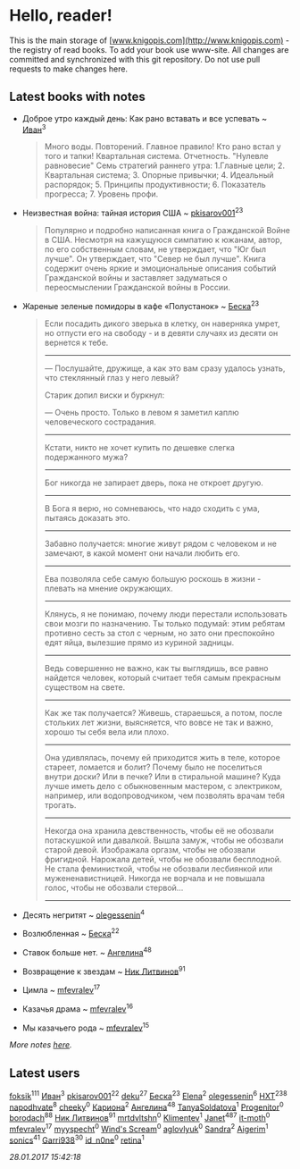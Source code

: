 # Hello, reader!
This is the main storage of [www.knigopis.com](http://www.knigopis.com) - the registry of read books.
To add your book use www-site. All changes are committed and synchronized with this git repository.
Do not use pull requests to make changes here.


## Latest books with notes
* Доброе утро каждый день: Как рано вставать и все успевать ~ [Иван](users/111/111223381196748176136-google)<sup>3</sup>
    > Много воды. Повторений. Главное правило! Кто рано встал у того и тапки! Квартальная система. Отчетность. "Нулевле равновесие" Семь стратегий раннего утра: 1.Главные цели; 2. Квартальная система; 3. Опорные привычки; 4. Идеальный распорядок; 5. Принципы продуктивности; 6. Показатель прогресса; 7. Уровень профи.

* Неизвестная война: тайная история США ~ [pkisarov001](users/311/311057796-yandex)<sup>23</sup>
    > Популярно и подробно написанная книга о Гражданской Войне в США. Несмотря на кажущуюся симпатию к южанам, автор, по его собственным словам, не утверждает, что "Юг был лучше". Он утверждает, что "Север не был лучше". Книга содержит очень яркие и эмоциональные описания событий Гражданской войны и заставляет задуматься о переосмыслении Гражданской войны в России.

* Жареные зеленые помидоры в кафе «Полустанок» ~ [Беска](users/157/1577468-vkontakte)<sup>23</sup>
    > Если посадить дикого зверька в клетку, он наверняка умрет, но отпусти его на свободу - и в девяти случаях из десяти он вернется к тебе.
    > ****
    > 
    > 
    > — Послушайте, дружище, а как это вам сразу удалось узнать, что стеклянный глаз у него левый?
    > 
    > Старик допил виски и буркнул:
    > 
    > — Очень просто. Только в левом я заметил каплю человеческого сострадания.
    > ****
    > Кстати, никто не хочет купить по дешевке слегка подержанного мужа?
    > ***
    > Бог никогда не запирает дверь, пока не откроет другую.
    > ***
    > В Бога я верю, но сомневаюсь, что надо сходить с ума, пытаясь доказать это.
    > ***
    > Забавно получается: многие живут рядом с человеком и не замечают, в какой момент они начали любить его.
    > ****
    > Ева позволяла себе самую большую роскошь в жизни - плевать на мнение окружающих.
    > ***
    > Клянусь, я не понимаю, почему люди перестали использовать свои мозги по назначению. Ты только подумай: этим ребятам противно сесть за стол с черным, но зато они преспокойно едят яйца, вылезшие прямо из куриной задницы.
    > ***
    > Ведь совершенно не важно, как ты выглядишь, все равно найдется человек, который считает тебя самым прекрасным существом на свете.
    > ***
    > Как же так получается? Живешь, стараешься, а потом, после стольких лет жизни, выясняется, что вовсе не так и важно, хорошо ты себя вела или плохо.
    > ****
    > Она удивлялась, почему ей приходится жить в теле, которое стареет, ломается и болит? Почему было не поселиться внутри доски? Или в печке? Или в стиральной машине? Куда лучше иметь дело с обыкновенным мастером, с электриком, например, или водопроводчиком, чем позволять врачам тебя трогать.
    > ***
    > Некогда она хранила девственность, чтобы её не обозвали потаскушкой или давалкой. Вышла замуж, чтобы не обозвали старой девой. Изображала оргазм, чтобы не обозвали фригидной. Нарожала детей, чтобы не обозвали бесплодной. Не стала феминисткой, чтобы не обозвали лесбиянкой или мужененавистницей. Никогда не ворчала и не повышала голос, чтобы не обозвали стервой…
    > ***

* Десять негритят ~ [olegessenin](users/390/3901448-vkontakte)<sup>4</sup>

* Возлюбленная ~ [Беска](users/157/1577468-vkontakte)<sup>22</sup>

* Ставок больше нет. ~ [Ангелина](users/837/83788782-vkontakte)<sup>48</sup>

* Возвращение к звездам ~ [Ник Литвинов](users/241/241974816-vkontakte)<sup>91</sup>

* Цимла ~ [mfevralev](users/140/140966150-vkontakte)<sup>17</sup>

* Казачья драма ~ [mfevralev](users/140/140966150-vkontakte)<sup>16</sup>

* Мы казачьего рода ~ [mfevralev](users/140/140966150-vkontakte)<sup>15</sup>


_More notes [here](latest_books_with_notes.md)._


## Latest users
[foksik](users/173/1734575-vkontakte)<sup>111</sup> 
[Иван](users/111/111223381196748176136-google)<sup>3</sup> 
[pkisarov001](users/311/311057796-yandex)<sup>22</sup> 
[deku](users/384/384194935-vkontakte)<sup>27</sup> 
[Беска](users/157/1577468-vkontakte)<sup>23</sup> 
[Elena](users/459/459594264-yandex)<sup>2</sup> 
[olegessenin](users/390/3901448-vkontakte)<sup>6</sup> 
[HXT](users/100/100002563462782-facebook)<sup>238</sup> 
[napodhvate](users/585/585811540906733201-mailru)<sup>8</sup> 
[cheeky](users/100/100000019595884-facebook)<sup>0</sup> 
[Кариона](users/401/401225211-vkontakte)<sup>2</sup> 
[Ангелина](users/837/83788782-vkontakte)<sup>48</sup> 
[TanyaSoldatova](users/140/140832989-vkontakte)<sup>1</sup> 
[Progenitor](users/310/310433527-vkontakte)<sup>0</sup> 
[borodach](users/157/15706320-vkontakte)<sup>88</sup> 
[Ник Литвинов](users/241/241974816-vkontakte)<sup>91</sup> 
[mrtdvltshn](users/291/29152388-vkontakte)<sup>0</sup> 
[Klimentev](users/104/104202610850481913650-google)<sup>1</sup> 
[Janet](users/205/20565064-vkontakte)<sup>487</sup> 
[it-moth](users/100/100001185091151-facebook)<sup>0</sup> 
[mfevralev](users/140/140966150-vkontakte)<sup>17</sup> 
[myyspecht](users/321/3211454-vkontakte)<sup>0</sup> 
[Wind's Scream](users/290/29027836-vkontakte)<sup>0</sup> 
[aglovlyuk](users/815/8156510-vkontakte)<sup>0</sup> 
[Sandra](users/242/242184576223760-facebook)<sup>2</sup> 
[Aigerim](users/157/157708568-vkontakte)<sup>1</sup> 
[sonics](users/588/5880221-vkontakte)<sup>41</sup> 
[Garri938](users/114/114389869162010721507-google)<sup>30</sup> 
[id_n0ne](users/182/18203635-vkontakte)<sup>0</sup> 
[retina](users/390/3900602-vkontakte)<sup>1</sup> 


_28.01.2017 15:42:18_

